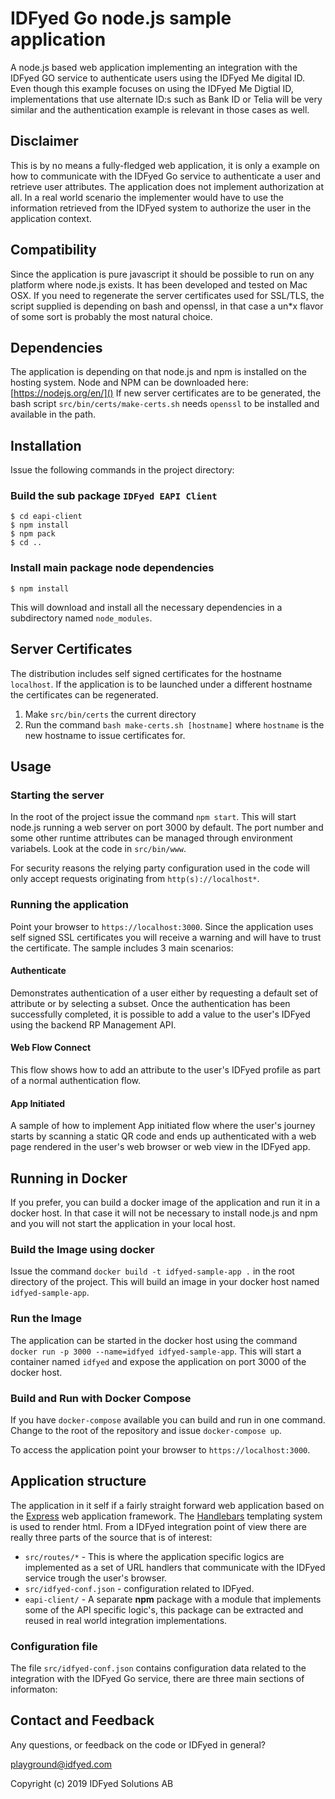 # IDFyed Go node.js sample application

A node.js based web application implementing an integration with the
IDFyed GO service to authenticate users using the IDFyed Me digital
ID. Even though this example focuses on using the
IDFyed Me Digtial ID, implementations that use alternate ID:s such as
Bank ID or Telia will be very similar and the authentication example is relevant in
those cases as well.

## Disclaimer

This is by no means a fully-fledged web application, it is only a
example on how to communicate with the IDFyed Go service to
authenticate a user and retrieve user attributes. The application does
not implement authorization at all. In a real world scenario the
implementer would have to use the information retrieved from the IDFyed
system to authorize the user in the application context.

## Compatibility

Since the application is pure javascript it should be possible to run on
any platform where node.js exists. It has been developed and tested on
Mac OSX. If you need to regenerate the server certificates used for SSL/TLS,
the script supplied is depending on bash and openssl, in that case a
un*x flavor of some sort is probably the most natural choice.

## Dependencies

The application is depending on that node.js and npm is installed on the
hosting system. Node and NPM can be downloaded here:
[https://nodejs.org/en/]() If new server certificates are to be generated,
the bash script `src/bin/certs/make-certs.sh` needs `openssl` to be
installed and available in the path.

## Installation

Issue the following commands in the project directory:

### Build the sub package `IDFyed EAPI Client`

```
$ cd eapi-client
$ npm install
$ npm pack
$ cd ..
```

### Install main package node dependencies

```
$ npm install
```

This will download and install all the necessary dependencies in a
subdirectory named `node_modules`.

## Server Certificates

The distribution includes self signed certificates for the hostname
`localhost`. If the application is to be launched under a different
hostname the certificates can be regenerated.

1.  Make `src/bin/certs` the current directory
1.  Run the command `bash make-certs.sh [hostname]` where `hostname` is
    the new hostname to issue certificates for.

## Usage

### Starting the server

In the root of the project issue the command `npm start`. This will
start node.js running a web server on port 3000 by default. The port
number and some other runtime attributes can be managed through
environment variabels. Look at the code in `src/bin/www`.

For security reasons the relying party configuration used in the code
will only accept requests originating from `http(s)://localhost*`.

### Running the application

Point your browser to `https://localhost:3000`. Since the
application uses self signed SSL certificates you will receive a
warning and will have to trust the certificate. The sample includes
3 main scenarios:

#### Authenticate

Demonstrates authentication of a user either by requesting a default
set of attribute or by selecting a subset.
Once the authentication has been successfully completed, it is possible
to add a value to the user's IDFyed using the backend RP Management API.

#### Web Flow Connect

This flow shows how to add an attribute to the user's IDFyed profile as
part of a normal authentication flow.

#### App Initiated

A sample of how to implement App initiated flow where the user's journey
starts by scanning a static QR code and ends up authenticated with a
web page rendered in the user's web browser or web view in the IDFyed
app.

## Running in Docker

If you prefer, you can build a docker image of the application and run
it in a docker host. In that case it will not be necessary to install
node.js and npm and you will not start the application in your local
host.

### Build the Image using docker

Issue the command `docker build -t idfyed-sample-app .` in the root
directory of the project. This will build an image in your docker host
named `idfyed-sample-app`.

### Run the Image

The application can be started in the docker host using the command
`docker run -p 3000 --name=idfyed idfyed-sample-app`. This will start
a container named `idfyed` and expose the application on port 3000 of
the docker host.

### Build and Run with Docker Compose

If you have `docker-compose` available you can build and run in one
command. Change to the root of the repository and issue
`docker-compose up`.

To access the application point your browser to `https://localhost:3000`.

## Application structure

The application in it self if a fairly straight forward web application
based on the [Express](http://expressjs.com) web application framework.
The [Handlebars](http://handlebarsjs.com/) templating system is used to render
html.
From a IDFyed integration point of view there are really three parts of the
source that is of interest:

* `src/routes/*` - This is where the application specific logics
  are implemented as a set of URL handlers that communicate with the
  IDFyed service trough the user's browser.
* `src/idfyed-conf.json` - configuration related to IDFyed.
* `eapi-client/` - A separate **npm** package with a module that
  implements some of the API specific logic's, this package can be
  extracted and reused in real world integration implementations.

### Configuration file

The file `src/idfyed-conf.json` contains configuration data related to
the integration with the IDFyed Go service, there are three
main sections of informaton:

## Contact and Feedback

Any questions, or feedback on the code or IDFyed in general?

playground@idfyed.com

Copyright (c) 2019 IDFyed Solutions AB
